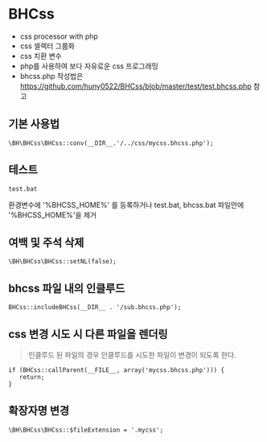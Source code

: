 # BHCss
- css processor with php
- css 셀렉터 그룹화
- css 치환 변수
- php를 사용하여 보다 자유로운 css 프로그래밍 
- bhcss.php 작성법은 https://github.com/huny0522/BHCss/blob/master/test/test.bhcss.php 참고

## 기본 사용법
	\BH\BHCss\BHCss::conv(__DIR__.'/../css/mycss.bhcss.php');
	
## 테스트
	test.bat
	
환경변수에 '%BHCSS_HOME%' 를 등록하거나 test.bat, bhcss.bat 파일안에 '%BHCSS_HOME%'을 제거 	
  
## 여백 및 주석 삭제
	\BH\BHCss\BHCss::setNL(false); 
	
## bhcss 파일 내의 인클루드
	BHCss::includeBHCss(__DIR__ . '/sub.bhcss.php');
	
## css 변경 시도 시 다른 파일을 렌더링
> 인클루드 된 파일의 경우 인클루드를 시도한 파일이 변경이 되도록 한다.

	if (BHCss::callParent(__FILE__, array('mycss.bhcss.php'))) {
   	   return;
   	}

## 확장자명 변경
	\BH\BHCss\BHCss::$fileExtension = '.mycss'; 

